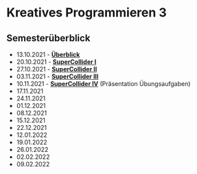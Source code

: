 # Kreatives Programmieren 3

## Semesterüberblick

* 13.10.2021 - **[Überblick](01)**
* 20.10.2021 - **[SuperCollider I](02)**
* 27.10.2021 - **[SuperCollider II](03)**
* 03.11.2021 - **[SuperCollider III](04)**
* 10.11.2021 - **[SuperCollider IV](05)** (Präsentation Übungsaufgaben)
* 17.11.2021
* 24.11.2021
* 01.12.2021
* 08.12.2021
* 15.12.2021
* 22.12.2021
* 12.01.2022
* 19.01.2022
* 26.01.2022
* 02.02.2022
* 09.02.2022